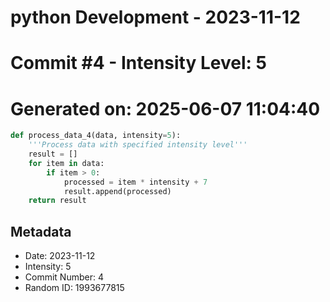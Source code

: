 ﻿# python Development - 2023-11-12
# Commit #4 - Intensity Level: 5
# Generated on: 2025-06-07 11:04:40
```python
def process_data_4(data, intensity=5):
    '''Process data with specified intensity level'''
    result = []
    for item in data:
        if item > 0:
            processed = item * intensity + 7
            result.append(processed)
    return result
```
## Metadata
- Date: 2023-11-12
- Intensity: 5
- Commit Number: 4
- Random ID: 1993677815
